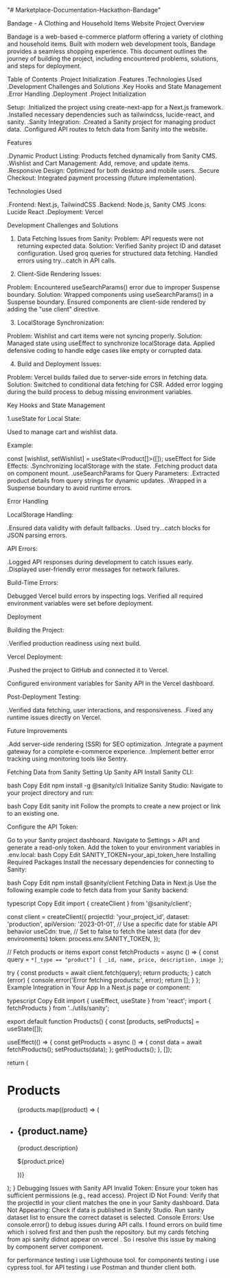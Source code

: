 "# Marketplace-Documentation-Hackathon-Bandage" 


Bandage - A Clothing and Household Items Website
Project Overview

Bandage is a web-based e-commerce platform offering a variety of clothing and household items. Built with modern web development tools, Bandage provides a seamless shopping experience. This document outlines the journey of building the project, including encountered problems, solutions, and steps for deployment.

Table of Contents
.Project Initialization
.Features
.Technologies Used
.Development Challenges and Solutions
.Key Hooks and State Management
.Error Handling
.Deployment
.Project Initialization

Setup:
.Initialized the project using create-next-app for a Next.js framework.
.Installed necessary dependencies such as tailwindcss, lucide-react, and sanity.
.Sanity Integration:
.Created a Sanity project for managing product data.
.Configured API routes to fetch data from Sanity into the website.

Features

.Dynamic Product Listing: Products fetched dynamically from Sanity CMS.
.Wishlist and Cart Management: Add, remove, and update items.
.Responsive Design: Optimized for both desktop and mobile users.
.Secure Checkout: Integrated payment processing (future implementation).

Technologies Used

.Frontend: Next.js, TailwindCSS
.Backend: Node.js, Sanity CMS
.Icons: Lucide React
.Deployment: Vercel

Development Challenges and Solutions

1. Data Fetching Issues from Sanity:
Problem: API requests were not returning expected data.
Solution:
Verified Sanity project ID and dataset configuration.
Used groq queries for structured data fetching.
Handled errors using try...catch in API calls.

2. Client-Side Rendering Issues:

Problem: Encountered useSearchParams() error due to improper Suspense boundary.
Solution:
Wrapped components using useSearchParams() in a Suspense boundary.
Ensured components are client-side rendered by adding the "use client" directive.

3. LocalStorage Synchronization:

Problem: Wishlist and cart items were not syncing properly.
Solution:
Managed state using useEffect to synchronize localStorage data.
Applied defensive coding to handle edge cases like empty or corrupted data.

4. Build and Deployment Issues:

Problem: Vercel builds failed due to server-side errors in fetching data.
Solution:
Switched to conditional data fetching for CSR.
Added error logging during the build process to debug missing environment variables.

Key Hooks and State Management

1.useState for Local State:

Used to manage cart and wishlist data.

Example:

const [wishlist, setWishlist] = useState<IProduct[]>([]);
useEffect for Side Effects:
.Synchronizing localStorage with the state.
.Fetching product data on component mount.
.useSearchParams for Query Parameters:
.Extracted product details from query strings for dynamic updates.
.Wrapped in a Suspense boundary to avoid runtime errors.

Error Handling

LocalStorage Handling:

.Ensured data validity with default fallbacks.
.Used try...catch blocks for JSON parsing errors.

API Errors:

.Logged API responses during development to catch issues early.
.Displayed user-friendly error messages for network failures.

Build-Time Errors:

Debugged Vercel build errors by inspecting logs.
Verified all required environment variables were set before deployment.

Deployment

Building the Project:

.Verified production readiness using next build.

Vercel Deployment:

.Pushed the project to GitHub and connected it to Vercel.

Configured environment variables for Sanity API in the Vercel dashboard.

Post-Deployment Testing:

.Verified data fetching, user interactions, and responsiveness.
.Fixed any runtime issues directly on Vercel.

Future Improvements

.Add server-side rendering (SSR) for SEO optimization.
.Integrate a payment gateway for a complete e-commerce experience.
.Implement better error tracking using monitoring tools like Sentry.



Fetching Data from Sanity
Setting Up Sanity API
Install Sanity CLI:

bash
Copy
Edit
npm install -g @sanity/cli
Initialize Sanity Studio:
Navigate to your project directory and run:

bash
Copy
Edit
sanity init
Follow the prompts to create a new project or link to an existing one.

Configure the API Token:

Go to your Sanity project dashboard.
Navigate to Settings > API and generate a read-only token.
Add the token to your environment variables in .env.local:
bash
Copy
Edit
SANITY_TOKEN=your_api_token_here
Installing Required Packages
Install the necessary dependencies for connecting to Sanity:

bash
Copy
Edit
npm install @sanity/client
Fetching Data in Next.js
Use the following example code to fetch data from your Sanity backend:

typescript
Copy
Edit
import { createClient } from '@sanity/client';

const client = createClient({
  projectId: 'your_project_id',
  dataset: 'production',
  apiVersion: '2023-01-01', // Use a specific date for stable API behavior
  useCdn: true, // Set to false to fetch the latest data (for dev environments)
  token: process.env.SANITY_TOKEN,
});

// Fetch products or items
export const fetchProducts = async () => {
  const query = `*[_type == "product"] {
    _id,
    name,
    price,
    description,
    image
  }`;

  try {
    const products = await client.fetch(query);
    return products;
  } catch (error) {
    console.error('Error fetching products:', error);
    return [];
  }
};
Example Integration in Your App
In a Next.js page or component:

typescript
Copy
Edit
import { useEffect, useState } from 'react';
import { fetchProducts } from '../utils/sanity';

export default function Products() {
  const [products, setProducts] = useState([]);

  useEffect(() => {
    const getProducts = async () => {
      const data = await fetchProducts();
      setProducts(data);
    };
    getProducts();
  }, []);

  return (
    <div className="container">
      <h1>Products</h1>
      <ul>
        {products.map((product) => (
          <li key={product._id}>
            <h2>{product.name}</h2>
            <p>{product.description}</p>
            <p>${product.price}</p>
          </li>
        ))}
      </ul>
    </div>
  );
}
Debugging Issues with Sanity API
Invalid Token: Ensure your token has sufficient permissions (e.g., read access).
Project ID Not Found: Verify that the projectId in your client matches the one in your Sanity dashboard.
Data Not Appearing:
Check if data is published in Sanity Studio.
Run sanity dataset list to ensure the correct dataset is selected.
Console Errors: Use console.error() to debug issues during API calls.
I found errors on build time which i solved first and then push the repository.
but my cards fetching from api sanity didnot appear on vercel . So i resolve this issue by making by component server component.


for performance testing i use Lighthouse tool.
for components testing i use cypress tool.
for API testing i use Postman and thunder client both.
